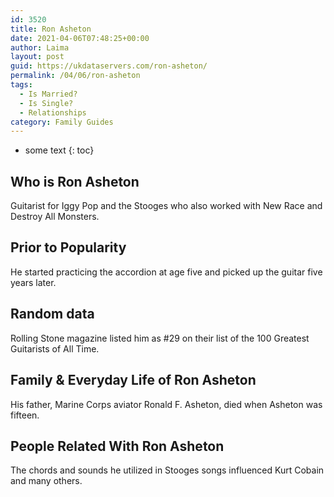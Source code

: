 ```yaml
---
id: 3520
title: Ron Asheton
date: 2021-04-06T07:48:25+00:00
author: Laima
layout: post
guid: https://ukdataservers.com/ron-asheton/
permalink: /04/06/ron-asheton
tags:
  - Is Married?
  - Is Single?
  - Relationships
category: Family Guides
---
```


* some text
{: toc}


## Who is Ron Asheton
                  
                  
                  
Guitarist for Iggy Pop and the Stooges who also worked with New Race and Destroy All Monsters.
                  
              
            
              
            
                
                
                
## Prior to Popularity
                  
                  
                  
He started practicing the accordion at age five and picked up the guitar five years later.
                  
              
            
              
            
                
                
                
## Random data
                  
                  
                  
Rolling Stone magazine listed him as #29 on their list of the 100 Greatest Guitarists of All Time.
                  
              
            
              
            
                
                
                
## Family & Everyday Life of Ron Asheton
                  
                  
                  
His father, Marine Corps aviator Ronald F. Asheton, died when Asheton was fifteen.
                  
              
            
              
            
                
                
                
## People Related With Ron Asheton
                  
                  
                  
The chords and sounds he utilized in Stooges songs influenced Kurt Cobain and many others.
                  
              
            
              
            
                
              
            
              
              
            
            
              
            
          
          
          